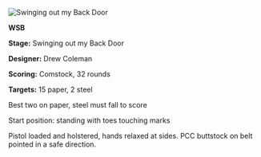 ![Swinging out my Back Door](https://github.com/bagellord/USPSA-Stages/blob/master/31%2B%20rounds/Swinging%20out%20my%20Back%20Door%20-%2032%20rounds%20-%20Comstock/Swinging%20out%20my%20Back%20Door.png)

<b>WSB</b>

<b>Stage:</b> Swinging out my Back Door

<b>Designer:</b> Drew Coleman

<b>Scoring:</b> Comstock, 32 rounds

<b>Targets:</b> 15 paper, 2 steel

Best two on paper, steel must fall to score

Start position: standing with toes touching marks

Pistol loaded and holstered, hands relaxed at sides. PCC buttstock on belt pointed in a safe direction.

